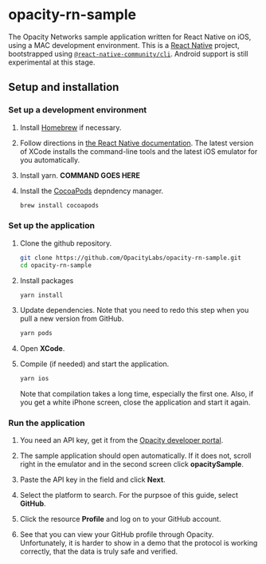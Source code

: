 # opacity-rn-sample

The Opacity Networks sample application written for React Native on iOS, using a MAC development environment.
This is a [React Native](https://reactnative.dev) project, bootstrapped using [`@react-native-community/cli`](https://github.com/react-native-community/cli).
Android support is still experimental at this stage.

## Setup and installation

### Set up a development environment

1. Install [Homebrew](https://brew.sh/) if necessary.

1. Follow directions in [the React Native documentation](https://reactnative.dev/docs/set-up-your-environment).
   The latest version of XCode installs the command-line tools and the latest iOS emulator for you automatically.

1. Install yarn.  **COMMAND GOES HERE**

1. Install the [CocoaPods](https://cocoapods.org/) depndency manager.

   ```sh
   brew install cocoapods
   ```

### Set up the application

1. Clone the github repository.

    ```sh
    git clone https://github.com/OpacityLabs/opacity-rn-sample.git
    cd opacity-rn-sample
    ```

1. Install packages

    ```sh
    yarn install
    ```

1. Update dependencies.
   Note that you need to redo this step when you pull a new version from GitHub.

   ```sh
   yarn pods
   ```

1. Open **XCode**. 

1. Compile (if needed) and start the application.

   ```sh
   yarn ios
   ```

   Note that compilation takes a long time, especially the first one.
   Also, if you get a white iPhone screen, close the application and start it again.

### Run the application

1. You need an API key, get it from the [Opacity developer portal](https://app.opacity.network).

1. The sample application should open automatically.
   If it does not, scroll right in the emulator and in the second screen click **opacitySample**.

1. Paste the API key in the field and click **Next**.

1. Select the platform to search.
   For the purpsoe of this guide, select **GitHub**.

1. Click the resource **Profile** and log on to your GitHub account.

1. See that you can view your GitHub profile through Opacity.
   Unfortunately, it is harder to show in a demo that the protocol is working correctly, that the data is truly safe and verified.
